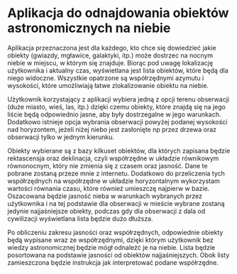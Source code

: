 # Aplikacja do odnajdowania obiektów astronomicznych na niebie


Aplikacja przeznaczona jest dla każdego, kto chce się dowiedzieć jakie obiekty (gwiazdy, mgławice, galaktyki, itp.) może
dostrzec na nocnym niebie w miejscu, w którym się znajduje. Biorąc pod uwagę lokalizację użytkownika i aktualny czas, wyświetlana
jest lista obiektów, które będą dla niego widoczne. Wszystkie opatrzone są współrzędnymi azymutu i wysokości, które umożliwiają
łatwe zlokalizowanie obiektu na niebie.

Użytkownik korzystający z aplikacji wybiera jedną z opcji terenu obserwacji (duże miasto, wieś, las, itp.) dzięki czemu
obiekty, które znajdą się na jego liście będą odpowiednio jasne, aby były dostrzegalne w jego warunkach. Dodatkowo istnieje 
opcja wybrania obserwacji powyżej podanej wysokości nad horyzontem, jeżeli niżej niebo jest zasłonięte np przez drzewa oraz 
obserwacji tylko w jednym kierunku.

Obiekty wybierane są z bazy kilkuset obiektów, dla których zapisana będzie rektascensja oraz deklinacja, czyli 
współrzędne w układzie równikowym równonocnym, który nie zmienia się z czasem oraz jasność. Dane te pobrane zostaną przeze
mnie z internetu. Dodatkowo do przeliczenia tych współrzędnych na współrzędne w układzie horyzontalnym wykorzystam wartości
równania czasu, które również umieszczę najpierw w bazie.
Oszacowana będzie jasność nieba w warunkach wybranych przez użytkownika i na tej podstawie dla obserwacji w mieście wybrane
zostaną jedynie najjaśniejsze obiekty, podczas gdy dla obserwacji z dala od cywilizacji wyświetlana lista będzie dużo dłuższa.

Po obliczeniu zakresu jasności oraz współrzędnych, odpowiednie obiekty będą wypisane wraz ze współrzędnymi, dzięki którym
użytkownik bez wiedzy astronomicznej będzie mógł odnaleźć je na niebie. Lista będzie posortowana na podstawie jasności od obiektów
najjaśniejszych. Obok listy zamieszczona będzie instrukcja jak interpretować podane współrzędne.
